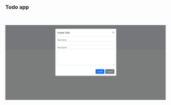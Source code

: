 ### Todo app
<br/>
 
 
 ![Alt text](https://github.com/samuelkungu/todo-app/blob/master/public/images/home.png?raw=true "Title")
